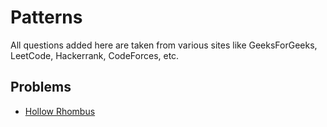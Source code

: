 # Patterns
All questions added here are taken from various sites like GeeksForGeeks, LeetCode, Hackerrank, CodeForces, etc.

## Problems
- [Hollow Rhombus](https://github.com/srsandy/Data-Structures-and-Algorithms-in-Java-2nd-Edition-by-Robert-Lafore/tree/master/Practice%20Problems/Patterns/Hollow%20Rhombus)
